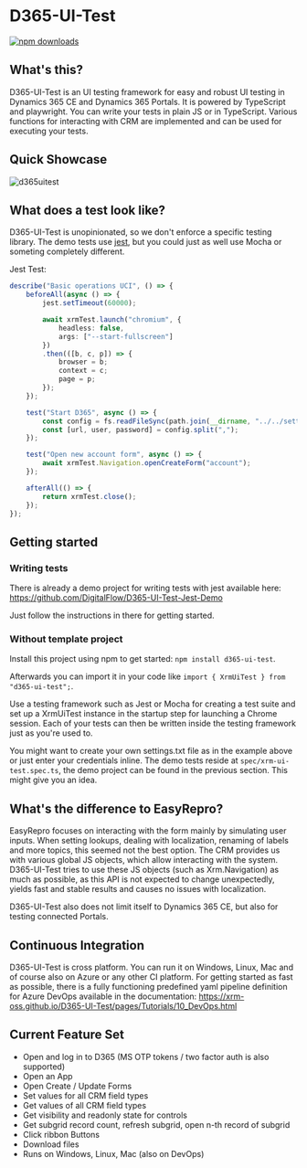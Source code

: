 # D365-UI-Test
[![npm downloads](https://img.shields.io/npm/dt/d365-ui-test.svg)](http://npm-stats.com/~packages/d365-ui-test)

## What's this?
D365-UI-Test is an UI testing framework for easy and robust UI testing in Dynamics 365 CE and Dynamics 365 Portals.
It is powered by TypeScript and playwright. You can write your tests in plain JS or in TypeScript.
Various functions for interacting with CRM are implemented and can be used for executing your tests.

## Quick Showcase
![d365uitest](https://user-images.githubusercontent.com/4287938/102352343-ff491500-3fa7-11eb-84d8-71dd78ae24e7.gif)

## What does a test look like?
D365-UI-Test is unopinionated, so we don't enforce a specific testing library.
The demo tests use [jest](https://jestjs.io/), but you could just as well use Mocha or someting completely different.

Jest Test:
```TypeScript
describe("Basic operations UCI", () => {
    beforeAll(async () => {
        jest.setTimeout(60000);

        await xrmTest.launch("chromium", {
            headless: false,
            args: ["--start-fullscreen"]
        })
        .then(([b, c, p]) => {
            browser = b;
            context = c;
            page = p;
        });
    });

    test("Start D365", async () => {
        const config = fs.readFileSync(path.join(__dirname, "../../settings.txt"), {encoding: 'utf-8'});
        const [url, user, password] = config.split(",");
    });

    test("Open new account form", async () => {
        await xrmTest.Navigation.openCreateForm("account");
    });

    afterAll(() => {
        return xrmTest.close();
    });
});
```

## Getting started
### Writing tests
There is already a demo project for writing tests with jest available here: https://github.com/DigitalFlow/D365-UI-Test-Jest-Demo

Just follow the instructions in there for getting started.

### Without template project
Install this project using npm to get started: `npm install d365-ui-test`.

Afterwards you can import it in your code like `import { XrmUiTest } from "d365-ui-test";`.

Use a testing framework such as Jest or Mocha for creating a test suite and set up a XrmUiTest instance in the startup step for launching a Chrome session.
Each of your tests can then be written inside the testing framework just as you're used to.

You might want to create your own settings.txt file as in the example above or just enter your credentials inline.
The demo tests reside at `spec/xrm-ui-test.spec.ts`, the demo project can be found in the previous section.
This might give you an idea.

## What's the difference to EasyRepro?
EasyRepro focuses on interacting with the form mainly by simulating user inputs.
When setting lookups, dealing with localization, renaming of labels and more topics, this seemed not the best option.
The CRM provides us with various global JS objects, which allow interacting with the system.
D365-UI-Test tries to use these JS objects (such as Xrm.Navigation) as much as possible, as this API is not expected to change unexpectedly, yields fast and stable results and causes no issues with localization.

D365-UI-Test also does not limit itself to Dynamics 365 CE, but also for testing connected Portals.

## Continuous Integration
D365-UI-Test is cross platform. You can run it on Windows, Linux, Mac and of course also on Azure or any other CI platform.
For getting started as fast as possible, there is a fully functioning predefined yaml pipeline definition for Azure DevOps available in the documentation: https://xrm-oss.github.io/D365-UI-Test/pages/Tutorials/10_DevOps.html

## Current Feature Set
- Open and log in to D365 (MS OTP tokens / two factor auth is also supported)
- Open an App
- Open Create / Update Forms
- Set values for all CRM field types
- Get values of all CRM field types
- Get visibility and readonly state for controls
- Get subgrid record count, refresh subgrid, open n-th record of subgrid
- Click ribbon Buttons
- Download files
- Runs on Windows, Linux, Mac (also on DevOps)
